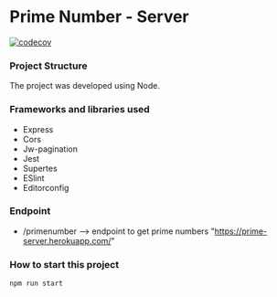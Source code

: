 # Prime Number - Server

[![codecov](https://codecov.io/gh/arturbdr/code-challenge/branch/master/graph/badge.svg)](https://codecov.io/gh/arturbdr/code-challenge)

### Project Structure

The project was developed using Node.
    
### Frameworks and libraries used

- Express
- Cors
- Jw-pagination
- Jest
- Supertes 
- ESlint
- Editorconfig

### Endpoint

- /primenumber --> endpoint to get prime numbers "https://prime-server.herokuapp.com/" 

### How to start this project

``npm run start``
